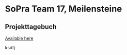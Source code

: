 # SoPra Team 17, Meilensteine

## Projekttagebuch
[Available here](https://docs.google.com/spreadsheets/d/1n94XzSxn1x1_rmOzGhZflvWS_YfIYIMpAlM_7pmi5IM/edit?usp=sharing)

ksdfj
